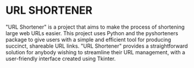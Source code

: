 # URL SHORTENER #
"URL Shortener" is a project that aims to make the process of shortening large web URLs easier. This project uses Python and the pyshorteners package to give users with a simple and efficient tool for producing succinct, shareable URL links. "URL Shortener" provides a straightforward solution for anybody wishing to streamline their URL management, with a user-friendly interface created using Tkinter.
